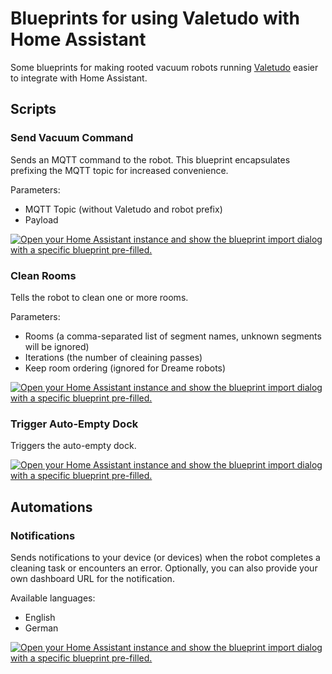 # Blueprints for using Valetudo with Home Assistant

Some blueprints for making rooted vacuum robots running [Valetudo](https://valetudo.cloud/) easier to integrate with Home Assistant.

## Scripts

### Send Vacuum Command

Sends an MQTT command to the robot. This blueprint encapsulates prefixing the MQTT topic
for increased convenience.

Parameters:
*   MQTT Topic (without Valetudo and robot prefix)
*   Payload

[![Open your Home Assistant instance and show the blueprint import dialog with a specific blueprint pre-filled.](https://my.home-assistant.io/badges/blueprint_import.svg)](https://my.home-assistant.io/redirect/blueprint_import/?blueprint_url=https%3A%2F%2Fgithub.com%2Fmundschenk-at%2Fha-valetudo-blueprints%2Fblob%2Fmain%2Fyaml%2Fscript%2Fvaletudo-send-vacuum-command.yaml)

### Clean Rooms

Tells the robot to clean one or more rooms.

Parameters:
*   Rooms (a comma-separated list of segment names, unknown segments will be ignored)
*   Iterations (the number of cleaining passes)
*   Keep room ordering (ignored for Dreame robots)

[![Open your Home Assistant instance and show the blueprint import dialog with a specific blueprint pre-filled.](https://my.home-assistant.io/badges/blueprint_import.svg)](https://my.home-assistant.io/redirect/blueprint_import/?blueprint_url=https%3A%2F%2Fgithub.com%2Fmundschenk-at%2Fha-valetudo-blueprints%2Fblob%2Fmain%2Fyaml%2Fscript%2Fvaletudo-clean-rooms.yaml)

### Trigger Auto-Empty Dock

Triggers the auto-empty dock.

[![Open your Home Assistant instance and show the blueprint import dialog with a specific blueprint pre-filled.](https://my.home-assistant.io/badges/blueprint_import.svg)](https://my.home-assistant.io/redirect/blueprint_import/?blueprint_url=https%3A%2F%2Fgithub.com%2Fmundschenk-at%2Fha-valetudo-blueprints%2Fblob%2Fmain%2Fyaml%2Fscript%2Fvaletudo-trigger-auto-empty-dock.yaml)

## Automations

### Notifications

Sends notifications to your device (or devices) when the robot completes a cleaning task or encounters an error. Optionally, you can also provide your own dashboard URL for the notification.

Available languages:
*   English
*   German

[![Open your Home Assistant instance and show the blueprint import dialog with a specific blueprint pre-filled.](https://my.home-assistant.io/badges/blueprint_import.svg)](https://my.home-assistant.io/redirect/blueprint_import/?blueprint_url=https%3A%2F%2Fgithub.com%2Fmundschenk-at%2Fha-valetudo-blueprints%2Fblob%2Fmain%2Fyaml%2Fautomation%2Fvaletudo-notifications.yaml)
